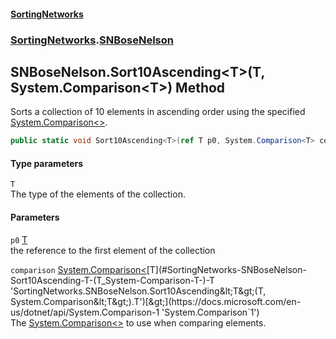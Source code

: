 #### [SortingNetworks](./index.md 'index')
### [SortingNetworks](./SortingNetworks.md 'SortingNetworks').[SNBoseNelson](./SortingNetworks-SNBoseNelson.md 'SortingNetworks.SNBoseNelson')
## SNBoseNelson.Sort10Ascending&lt;T&gt;(T, System.Comparison&lt;T&gt;) Method
Sorts a collection of 10 elements in ascending order using the specified [System.Comparison&lt;&gt;](https://docs.microsoft.com/en-us/dotnet/api/System.Comparison-1 'System.Comparison`1').  
```csharp
public static void Sort10Ascending<T>(ref T p0, System.Comparison<T> comparison);
```
#### Type parameters
<a name='SortingNetworks-SNBoseNelson-Sort10Ascending-T-(T_System-Comparison-T-)-T'></a>
`T`  
The type of the elements of the collection.  
  
#### Parameters
<a name='SortingNetworks-SNBoseNelson-Sort10Ascending-T-(T_System-Comparison-T-)-p0'></a>
`p0` [T](#SortingNetworks-SNBoseNelson-Sort10Ascending-T-(T_System-Comparison-T-)-T 'SortingNetworks.SNBoseNelson.Sort10Ascending&lt;T&gt;(T, System.Comparison&lt;T&gt;).T')  
the reference to the first element of the collection  
  
<a name='SortingNetworks-SNBoseNelson-Sort10Ascending-T-(T_System-Comparison-T-)-comparison'></a>
`comparison` [System.Comparison&lt;](https://docs.microsoft.com/en-us/dotnet/api/System.Comparison-1 'System.Comparison`1')[T](#SortingNetworks-SNBoseNelson-Sort10Ascending-T-(T_System-Comparison-T-)-T 'SortingNetworks.SNBoseNelson.Sort10Ascending&lt;T&gt;(T, System.Comparison&lt;T&gt;).T')[&gt;](https://docs.microsoft.com/en-us/dotnet/api/System.Comparison-1 'System.Comparison`1')  
The [System.Comparison&lt;&gt;](https://docs.microsoft.com/en-us/dotnet/api/System.Comparison-1 'System.Comparison`1') to use when comparing elements.  
  
